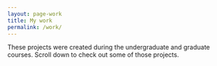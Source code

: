 ```yaml
---
layout: page-work
title: My work
permalink: /work/
---
```


These projects were created during the undergraduate and graduate courses. Scroll down to check out some of those projects.